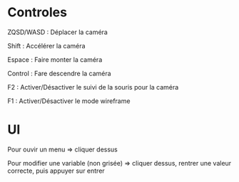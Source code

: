# Controles

ZQSD/WASD  : Déplacer la caméra 

Shift : Accélérer la caméra 

Espace : Faire monter la caméra 

Control : Fare descendre la caméra

F2 : Activer/Désactiver le suivi de la souris pour la caméra

F1 : Activer/Désactiver le mode wireframe

# UI

Pour ouvir un menu => cliquer dessus 

Pour modifier une variable (non grisée) => cliquer dessus, rentrer une valeur correcte, puis appuyer sur entrer

